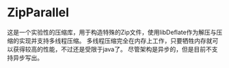# ZipParallel
这是一个实验性的压缩库，用于构造特殊的Zip文件，使用libDeflate作为解压与压缩的实现并支持多线程压缩。
多线程压缩完全在内存上工作，只要牺牲内存就可以获得较高的性能，不过还是受限于java了。
尽管架构是异步的，但是目前不支持异步写出。

